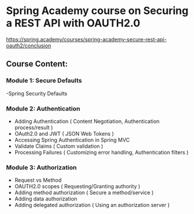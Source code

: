 # Spring Academy course on Securing a REST API with OAUTH2.0
https://spring.academy/courses/spring-academy-secure-rest-api-oauth2/conclusion

## Course Content:

### Module 1: Secure Defaults

-Spring Security Defaults


### Module 2: Authentication

- Adding Authentication ( Content Negotiation, Authentication process/result )
- OAuth2.0 and JWT ( JSON Web Tokens )
- Accessing Spring Authentication in Spring MVC
- Validate Claims ( Custom validation )
- Processing Failures ( Customizing error handling, Authentication filters )


### Module 3: Authorization

- Request vs Method
- OAUTH2.0 scopes ( Requesting/Granting authority )
- Adding method authorization ( Secure a method/service )
- Adding data authorization
- Adding delegated authorization ( Using an authorization server )
